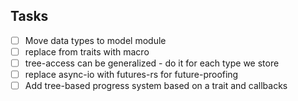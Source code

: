
## Tasks

* [ ] Move data types to model module
* [ ] replace from traits with macro
* [ ] tree-access can be generalized - do it for each type we store
* [ ] replace async-io with futures-rs for future-proofing
* [ ] Add tree-based progress system based on a trait and callbacks